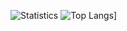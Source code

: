 ![Statistics](https://github-readme-stats.vercel.app/api?username=LedinecMing&show_icons=true&theme=tokyonight)
![Top Langs](https://github-readme-stats.vercel.app/api/top-langs/?username=LedinecMing&theme=tokyonight)]


